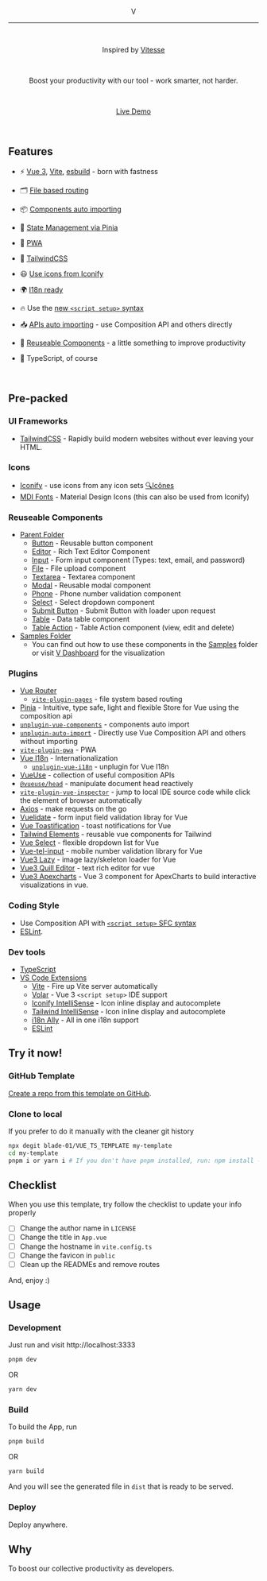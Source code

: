 <!--<p align='center'>
  <img src='https://user-images.githubusercontent.com/11247099/154486817-f86b8f20-5463-4122-b6e9-930622e757f2.png' alt='Vitesse - Opinionated Vite Starter Template' width='600'/>
</p>-->

<p align='center'>V</p>

<hr/>

<br/>

<p align='center'>
Inspired by <a href="https://github.com/antfu/vitesse">Vitesse</a>
</p>

<br>

<p align='center'>
Boost your productivity with our tool - work smarter, not harder.
</p>

<br>

<p align='center'>
<a href="https://v.vercel.app/">Live Demo</a>
</p>

<br>


## Features

- ⚡️ [Vue 3](https://github.com/vuejs/core), [Vite](https://github.com/vitejs/vite), [esbuild](https://github.com/evanw/esbuild) - born with fastness

- 🗂 [File based routing](./src/pages)

- 📦 [Components auto importing](./src/components)

- 🍍 [State Management via Pinia](https://pinia.vuejs.org/)

- 📲 [PWA](https://github.com/antfu/vite-plugin-pwa)

- 🎨 [TailwindCSS](https://tailwindcss.com/)

- 😃 [Use icons from Iconify](https://iconify.design)

- 🌍 [I18n ready](./locales)

- 🔥 Use the [new `<script setup>` syntax](https://github.com/vuejs/rfcs/pull/227)

- 📥 [APIs auto importing](https://github.com/antfu/unplugin-auto-import) - use Composition API and others directly

- 🧩 [Reuseable Components](#reuseable-components) - a little something to improve productivity

- 🦾 TypeScript, of course



<br>


## Pre-packed

### UI Frameworks

- [TailwindCSS](https://tailwindcss.com/) - Rapidly build modern websites without ever leaving your HTML.

### Icons

- [Iconify](https://iconify.design) - use icons from any icon sets [🔍Icônes](https://icones.js.org)
- [MDI Fonts](https://materialdesignicons.com/) - Material Design Icons (this can also be used from Iconify)

### Reuseable Components

- [Parent Folder](/src/components/reusables/)
  - [Button](/src/components/reusables/BaseButton.vue) - Reusable button component
  - [Editor](/src/components/reusables/BaseEditor.vue) - Rich Text Editor Component
  - [Input](/src/components/reusables/BaseInput.vue) - Form input component (Types: text, email, and password)
  - [File](/src/components/reusables/BaseFile.vue) - File upload component
  - [Textarea](/src/components/reusables/BaseTextarea.vue) - Textarea component
  - [Modal](/src/components/reusables/BaseFile.vue) - Reusable modal component
  - [Phone](/src/components/reusables/BasePhone.vue) - Phone number validation component
  - [Select](/src/components/reusables/BaseSelect.vue) - Select dropdown component
  - [Submit Button](/src/components/reusables/BaseSubmitButton.vue) - Submit Button with loader upon request
  - [Table](/src/components/reusables/BaseTable.vue) - Data table component
  - [Table Action](/src/components/reusables/BaseTableAction.vue) - Table Action component (view, edit and delete)
- [Samples Folder](/src/components/samples/)
  - You can find out how to use these components in the [Samples](/src/components/samples/) folder or visit [V Dashboard](https:/v.vercel.app/dashboard) for the visualization



### Plugins

- [Vue Router](https://github.com/vuejs/router)
  - [`vite-plugin-pages`](https://github.com/hannoeru/vite-plugin-pages) - file system based routing
- [Pinia](https://pinia.vuejs.org) - Intuitive, type safe, light and flexible Store for Vue using the composition api
- [`unplugin-vue-components`](https://github.com/antfu/unplugin-vue-components) - components auto import
- [`unplugin-auto-import`](https://github.com/antfu/unplugin-auto-import) - Directly use Vue Composition API and others without importing
- [`vite-plugin-pwa`](https://github.com/antfu/vite-plugin-pwa) - PWA
- [Vue I18n](https://github.com/intlify/vue-i18n-next) - Internationalization
  - [`unplugin-vue-i18n`](https://github.com/intlify/bundle-tools/tree/main/packages/unplugin-vue-i18n) - unplugin for Vue I18n
- [VueUse](https://github.com/antfu/vueuse) - collection of useful composition APIs
- [`@vueuse/head`](https://github.com/vueuse/head) - manipulate document head reactively
- [`vite-plugin-vue-inspector`](https://github.com/webfansplz/vite-plugin-vue-inspector) - jump to local IDE source code while click the element of browser automatically
- [Axios](https://axios-http.com/docs/intro) - make requests on the go
- [Vuelidate](https://vuelidate-next.netlify.app/) - form input field validation libray for Vue
- [Vue Toastification](https://github.com/Maronato/vue-toastification) - toast notifications for Vue
- [Tailwind Elements](https://tailwind-elements.com/) - reusable vue components for Tailwind
- [Vue Select](https://vue-select.org/) - flexible dropdown list for Vue
- [Vue-tel-input](https://vue-tel-input.iamstevendao.com/) - mobile number validation library for Vue
- [Vue3 Lazy](https://github.com/liangyuanchai/vue3-plugin-lazy) - image lazy/skeleton loader for Vue
- [Vue3 Quill Editor](https://vueup.github.io/vue-quill/) - text rich editor for vue
- [Vue3 Apexcharts](https://github.com/apexcharts/vue3-apexcharts) - Vue 3 component for ApexCharts to build interactive visualizations in vue.

### Coding Style

- Use Composition API with [`<script setup>` SFC syntax](https://github.com/vuejs/rfcs/pull/227)
- [ESLint](https://eslint.org/).

### Dev tools

- [TypeScript](https://www.typescriptlang.org/)
- [VS Code Extensions](./.vscode/extensions.json)
  - [Vite](https://marketplace.visualstudio.com/items?itemName=antfu.vite) - Fire up Vite server automatically
  - [Volar](https://marketplace.visualstudio.com/items?itemName=Vue.volar) - Vue 3 `<script setup>` IDE support
  - [Iconify IntelliSense](https://marketplace.visualstudio.com/items?itemName=antfu.iconify) - Icon inline display and autocomplete
  - [Tailwind IntelliSense](https://marketplace.visualstudio.com/items?itemName=bradlc.vscode-tailwindcss) - Icon inline display and autocomplete
  - [i18n Ally](https://marketplace.visualstudio.com/items?itemName=lokalise.i18n-ally) - All in one i18n support
  - [ESLint](https://marketplace.visualstudio.com/items?itemName=dbaeumer.vscode-eslint)

## Try it now!

### GitHub Template

[Create a repo from this template on GitHub](https://github.com/blade-01/VUE_TS_TEMPLATE/generate).

### Clone to local

If you prefer to do it manually with the cleaner git history

```bash
npx degit blade-01/VUE_TS_TEMPLATE my-template
cd my-template
pnpm i or yarn i # If you don't have pnpm installed, run: npm install -g pnpm
```

## Checklist

When you use this template, try follow the checklist to update your info properly

- [ ] Change the author name in `LICENSE`
- [ ] Change the title in `App.vue`
- [ ] Change the hostname in `vite.config.ts`
- [ ] Change the favicon in `public`
- [ ] Clean up the READMEs and remove routes

And, enjoy :)

## Usage

### Development

Just run and visit http://localhost:3333

```bash
pnpm dev
```

OR

```bash
yarn dev
```

### Build

To build the App, run

```bash
pnpm build
```
OR

```bash
yarn build
```

And you will see the generated file in `dist` that is ready to be served.

### Deploy

Deploy anywhere.

## Why

To boost our collective productivity as developers.
